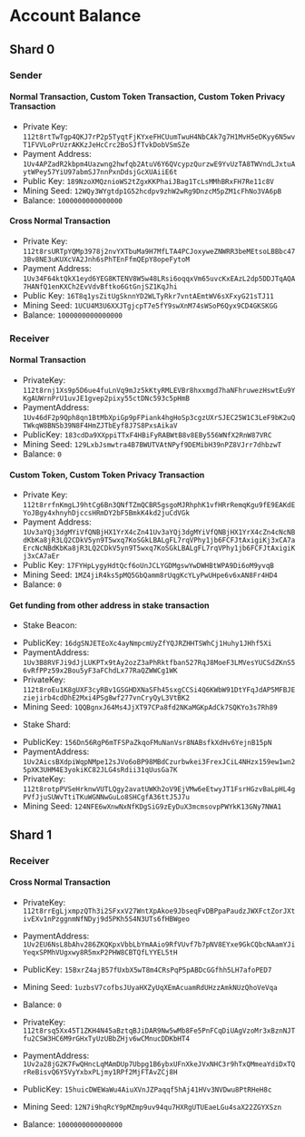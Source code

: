# Account Balance
## Shard 0
### Sender
#### Normal Transaction, Custom Token Transaction, Custom Token Privacy Transaction
- Private Key: `112t8rtTwTgp4QKJ7rP2p5TyqtFjKYxeFHCUumTwuH4NbCAk7g7H1MvH5eDKyy6N5wvT1FVVLoPrUzrAKKzJeHcCrc2BoSJfTvkDobVSmSZe`
- Payment Address: `1Uv4APZadR2kbpm4Uazwng2hwfqb2AtuV6Y6QVcypzQurzwE9YvUzTA8TWVndLJxtuAytWPey57YiU97abmSJ7nnPxnDdsjGcXUAiiE6t`
- Public Key: `189NzoXMQznioWS2tZgxKKPhaiJBag1TcLsMMhBRxFH7Re11c8V`
- Mining Seed: `12WQy3WYgtdp1G52hcdpv9zhW2wRg9DnzcM5pZM1cFhNo3VA6pB`
- Balance: `1000000000000000`
#### Cross Normal Transaction
- Private Key: `112t8rsURTpYQMp3978j2nvYXTbuMa9H7MfLTA4PCJoxyweZNWRR3beMEtsoLBBbc473Bv8NE3uKUXcVA2Jnh6sPhTEnFfmQEpY8opeFytoM`
- Payment Address: `1Uv34F64ktQkX1eyd6YEG8KTENV8W5w48LRsi6oqqxVm65uvcKxEAzL2dp5DDJTqAQA7HANfQ1enKXCh2EvVdvBftko6GtGnjSZ1KqJhi`
- Public Key: `16T8q1ysZitUgSknnYD2WLTyRkr7vntAEmtWV6sXFxyG21sTJ11`
- Mining Seed: `1UCU4M3U6XXJTgjcpT7e5fY9swXnM74sWSoP6Qyx9CD4GKSKGG`
- Balance: `1000000000000000`

### Receiver
#### Normal Transaction
- PrivateKey: `112t8rnj1Xs9p5D6ue4fuLnVq9mJz5kKtyRMLEVBr8hxxmgd7haNFhruwezHswtEu9YKgAUWrnPrU1uvJE1gvep2pixy55ctDNc593c5pHmB`
- PaymentAddress: `1Uv46dF2p9Qph8qn1BtMbXpiGp9pFPiank4hgHoSp3cgzUXrSJEC25W1C3LeF9bK2uQTWkqW8BNSb39N8F4HmZJTbEyf8J7S8PxsAikaV`
- PublicKey: `183cdDa9XXppiTTxF4HBiFyRABWtB8v8EBy556WNfX2RnW87VRC`
- Mining Seed: `129LxbJsmwtra4B7BWUTVAtNPyf9DEMibH39nPZ8VJrr7dhbzwT`
- Balance: `0` 
#### Custom Token, Custom Token Privacy Transaction
- Private Key: `112t8rrfnKmgLJ9htCg6Bn3QNfTZmQCBR5gsgoMJRhphK1vfHRrRemqKgu9fE9EAKdEYoJBgy4xhnyhDjccsHRmDY2bF5BmkK4kd2juCdVGk`
- Payment Address: `1Uv3aYQj3dgMYiVfQNBjHX1YrX4cZn41Uv3aYQj3dgMYiVfQNBjHX1YrX4cZn4cNcNBdKbKa8jR3LQ2CDkV5yn9T5wxq7KoSGkLBALgFL7rqVPhy1jb6FCFJtAxigiKj3xCA7aErcNcNBdKbKa8jR3LQ2CDkV5yn9T5wxq7KoSGkLBALgFL7rqVPhy1jb6FCFJtAxigiKj3xCA7aEr`
- Public Key: `17FYHpLygyHdtQcf6oUnJCLYGDMgswYwDWHBtWPA9Di6oM9yvqB`
- Mining Seed: `1MZ4jiR4ks5pMQ5GbQamm8rUqgKcYLyPwUHpe6v6xAN8Fr4HD4`
- Balance: `0`
#### Get funding from other address in stake transaction
* Stake Beacon:
- PublicKey: `16dgSNJETEoXc4ayNmpcmUyZfYQJRZHHTSWhCj1Huhy1JHhf5Xi`
- PaymentAddress: `1Uv3B8RVFJi9dJjLUKPTx9tAy2ozZ3aPhRktfban527RqJ8MoeF3LMVesYUCSdZKnS56vRfPPz59x2Bou5yF3aFChdLx77RaQZWWCg1WK`
- PrivateKey: `112t8roEu1K8gUXF3cyRBv1GSGHDXNaSFh45sxgCCSi4Q6KWbW91DtYFqJdAP5MFBJEziejirb4cdDhE2Mxi4PSg8wf277vnCryQyL3VtBK2`
- Mining Seed: `1QQBgnxJ64Ms4JjXT97CPa8fd2NKaMGKpAdCk7SQKYo3s7Rh89`
* Stake Shard:
- PublicKey: `156Dn56RgP6mTFSPaZkqoFMuNanVsr8NABsfkXdHv6YejnB15pN`
- PaymentAddress: `1Uv2AicsBXdpiWqpNMpe12sJVo6oBP98MBdCzurbwkei3FrexJCiL4NHzx159ew1wn25pXK3UHM4E3yokiKC82JLG4sRdii31qUusGa7K`
- PrivateKey: `112t8rotpPVSeHrknwVUTLQgy2avatUWKh2oV9EjVMw6eEtwyJT1FsrHGzvBaLpHL4gPVfJjuSUWvTtiTKuWGNNwGuLo8SHCgfA36ttJ5J7u`
- Mining Seed: `124NFE6wXnwNxNfKDgSiG9zEyDuX3mcmsovpPWYkK13GNy7NWA1`
## Shard 1
### Receiver
#### Cross Normal Transaction
- PrivateKey: `112t8rrEgLjxmpzQTh3i2SFxxV27WntXpAkoe9JbseqFvDBPpaPaudzJWXFctZorJXtivEXv1nPzggnmNfNDyj9d5PKh5S4N3UTs6fHBWgeo`
- PaymentAddress: `1Uv2EU6NsL8bAhv286ZKQKpxVbbLbYmAAio9RfVUvf7b7pNV8EYxe9GkCQbcNAamYJiYeqxSPMhVUgxwy8R5mxP2PHW8CBTQfLYYEL5tH`
- PublicKey: `15BxrZ4ajB57fUxbX5wT8m4CRsPqP5pABDcGGfhh5LH7afoPED7`
- Mining Seed: `1uzbsV7cofbsJUyaHXZyUqXEmAcuamRdUHzzAmkNUzQhoVeVqa`
- Balance: `0`

- PrivateKey: `112t8rsq5Xx45T1ZKH4N45aBztqBJiDAR9Nw5wMb8Fe5PnFCqDiUAgVzoMr3xBznNJTfu2CSW3HC6M9rGHxTyUzUBbZHjv6wCMnucDDKbHT4`
- PaymentAddress: `1Uv2a28jG2K7FwQHncLqMAmDUp7Ubpg1B6ybxUFnXkeJVxNHC3r9hTxQMmeaYdiDxTQrReBisvQ6Y5VyYxbxPLjmy1RPf2MjFTAvZCj8H`
- PublicKey: `15huicDWEWaWu4AiuXVnJZPaqqf5hAj41HVv3NVDwu8PtRHeH8c`
- Mining Seed: `12N7i9hqRcY9pMZmp9uv94qu7HXRgUTUEaeLGu4saX22ZGYXSzn`
- Balance: `1000000000000000`



 
